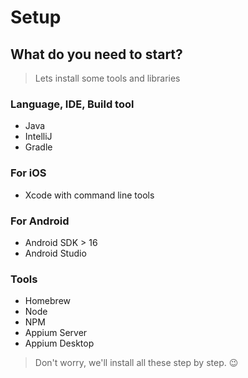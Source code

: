 # Setup

## What do you need to start?

> Lets install some tools and libraries

### Language, IDE, Build tool

- Java
- IntelliJ
- Gradle

### For iOS

- Xcode with command line tools

### For Android

- Android SDK > 16
- Android Studio

### Tools

- Homebrew
- Node
- NPM
- Appium Server
- Appium Desktop

> Don't worry, we'll install all these step by step. 😉
